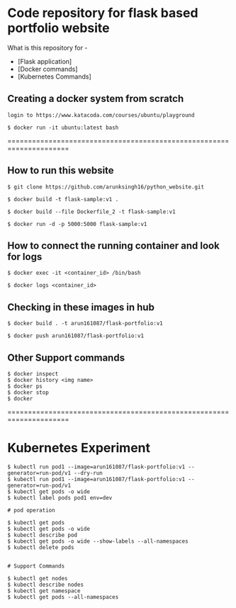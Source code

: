# Code repository for flask based portfolio website

What is this repository for -

- [Flask application]
- [Docker commands]
- [Kubernetes Commands]


## Creating a docker system from scratch

```shell
login to https://www.katacoda.com/courses/ubuntu/playground

$ docker run -it ubuntu:latest bash
```

=====================================================================

## How to run this website

```shell
$ git clone https://github.com/arunksingh16/python_website.git

$ docker build -t flask-sample:v1 .

$ docker build --file Dockerfile_2 -t flask-sample:v1

$ docker run -d -p 5000:5000 flask-sample:v1
```

## How to connect the running container and look for logs

```shell
$ docker exec -it <container_id> /bin/bash

$ docker logs <container_id>
```

## Checking in these images in hub

```shell
$ docker build . -t arun161087/flask-portfolio:v1

$ docker push arun161087/flask-portfolio:v1
```

## Other Support commands

```shell
$ docker inspect
$ docker history <img name>
$ docker ps
$ docker stop
$ docker 
```


=====================================================================

# Kubernetes Experiment

```shell
$ kubectl run pod1 --image=arun161087/flask-portfolio:v1 --generator=run-pod/v1 --dry-run
$ kubectl run pod1 --image=arun161087/flask-portfolio:v1 --generator=run-pod/v1
$ kubectl get pods -o wide
$ kubectl label pods pod1 env=dev

# pod operation

$ kubectl get pods 
$ kubectl get pods -o wide 
$ kubectl describe pod 
$ kubectl get pods -o wide --show-labels --all-namespaces 
$ kubectl delete pods


# Support Commands

$ kubectl get nodes
$ kubectl describe nodes
$ kubectl get namespace
$ kubectl get pods --all-namespaces

 


```
